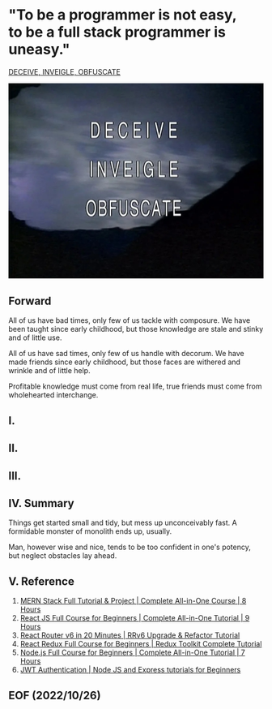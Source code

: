 # "To be a programmer is not easy, <br />to be a full stack programmer is uneasy."

[DECEIVE, INVEIGLE, OBFUSCATE](https://www.reddit.com/r/XFiles/comments/e8x2ba/deceive_inveigle_obfuscate/)

[![alt DECEIVE, INVEIGLE, OBFUSCATE](img/DECEIVE_INVEIGLE_OBFUSCATE.jpg)](https://www.reddit.com/r/XFiles/comments/e8x2ba/deceive_inveigle_obfuscate/)

## Forward
All of us have bad times, only few of us tackle with composure. We have been taught since early childhood, but those knowledge are stale and stinky and of little use. 

All of us have sad times, only few of us handle with decorum. We have made friends since early
childhood, but those faces are withered and wrinkle and of little help. 

Profitable knowledge must come from real life, true friends must come from wholehearted interchange.

## I. 

## II. 

## III. 

## IV. Summary 
Things get started small and tidy, but mess up unconceivably fast. A formidable monster of monolith ends up, usually.

Man, however wise and nice, tends to be too confident in one's potency, but neglect obstacles lay ahead. 

## V. Reference
1. [MERN Stack Full Tutorial & Project | Complete All-in-One Course | 8 Hours](https://youtu.be/CvCiNeLnZ00)
2. [React JS Full Course for Beginners | Complete All-in-One Tutorial | 9 Hours](https://youtu.be/RVFAyFWO4go)
3. [React Router v6 in 20 Minutes | RRv6 Upgrade & Refactor Tutorial](https://youtu.be/XBRLVRjZ3CQ)
4. [React Redux Full Course for Beginners | Redux Toolkit Complete Tutorial](https://youtu.be/NqzdVN2tyvQ)
5. [Node.js Full Course for Beginners | Complete All-in-One Tutorial | 7 Hours](https://youtu.be/f2EqECiTBL8)
6. [JWT Authentication | Node JS and Express tutorials for Beginners](https://youtu.be/favjC6EKFgw)


## EOF (2022/10/26)

